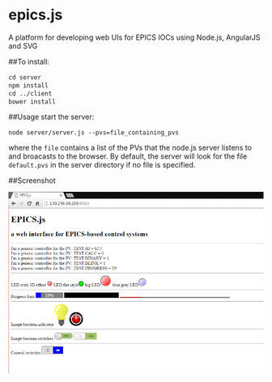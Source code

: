 # epics.js
A platform for developing web UIs for EPICS IOCs using Node.js, AngularJS and SVG

##To install:
```shell
cd server
npm install
cd ../client
bower install

```

##Usage
start the server:
```shell
node server/server.js --pvs=file_containing_pvs
```

where the ```file``` contains a list of the PVs that the node.js server listens to and broacasts to the browser. By default, the server will look for the file ```default.pvs``` in the server directory if no file is specified.

##Screenshot

<p align="center"><img src="screenshot.png"  width="600"></p>

